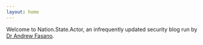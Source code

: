 ```yaml
---
layout: home
---
```


Welcome to Nation.State.Actor, an infrequently updated security blog run by [Dr Andrew Fasano](https://andrewfasano.com).
